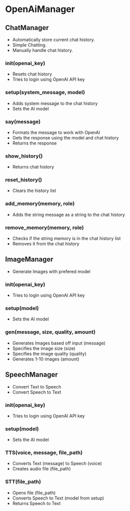 # OpenAiManager
## ChatManager
- Automatically store current chat history.
- Simple Chatting.
- Manually handle chat history.

### __init__(openai_key)
- Resets chat history
- Tries to login using OpenAI API key

### setup(system_message, model)
- Adds system message to the chat history
- Sets the AI model

### say(message)
- Formats the message to work with OpenAI
- Gets the response using the model and chat history
- Returns the response

### show_history()
- Returns chat history

### reset_history()
- Clears the history list

### add_memory(memory, role)
- Adds the string message as a string to the chat history

### remove_memory(memory, role)
- Checks if the string memory is in the chat history list
- Removes it from the chat history

## ImageManager
- Generate Images with prefered model

### __init__(openai_key)
- Tries to login using OpenAI API key

### setup(model)
- Sets the AI model

### gen(message, size, quality, amount)
- Generates Images based off input (message)
- Specifies the image size (size)
- Specifies the image quality (quality)
- Generates 1-10 images (amount)

## SpeechManager
- Convert Text to Speech
- Convert Speech to Text

### __init__(openai_key)
- Tries to login using OpenAI API key

### setup(model)
- Sets the AI model

### TTS(voice, message, file_path)
- Converts Text (message) to Speech (voice)
- Creates audio file (file_path)

### STT(file_path)
- Opens file (file_path)
- Converts Speech to Text (model from setup)
- Returns Speech to Text
